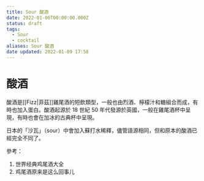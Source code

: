 ```yaml
---
title: Sour 酸酒
date: 2022-01-06T00:00:00.000Z
status: draft
tags:
  - Sour
  - cocktail
aliases: Sour 酸酒
date updated: 2022-01-09 17:58
---
```


# 酸酒

酸酒是[[Fizz|菲茲]]雞尾酒的短飲類型，一般也由烈酒、檸檬汁和糖組合而成，有時也加入蛋白。酸酒起源於 18 世紀 50 年代發源於英國，一般在雞尾酒杯中呈現，有時也會在加冰的古典杯中呈現。

日本的「沙瓦」（sour）中會加入蘇打水稀釋，儘管語源相同，但和原本的酸酒已經完全不同了。

參考：

1. 世界经典鸡尾酒大全
2. 鸡尾酒原来是这么回事儿
